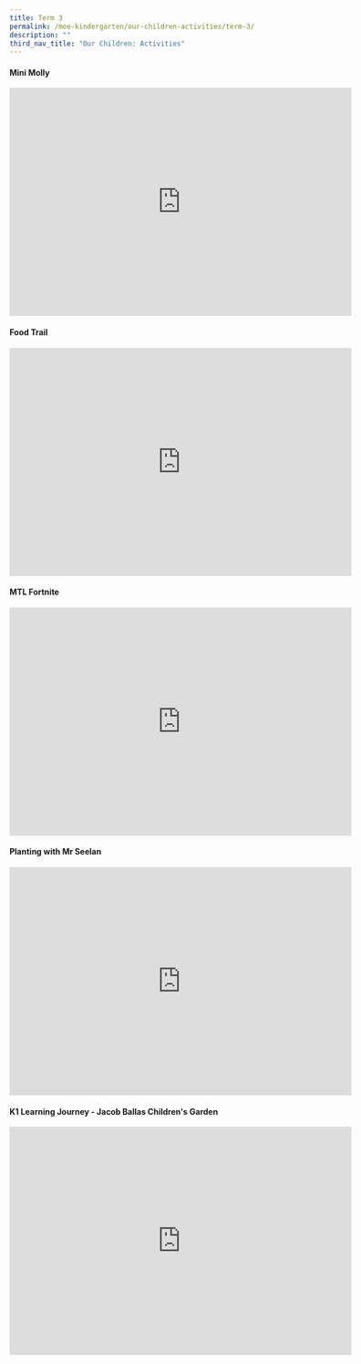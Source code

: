 ```yaml
---
title: Term 3
permalink: /moe-kindergarten/our-children-activities/term-3/
description: ""
third_nav_title: "Our Children: Activities"
---
```

#### Mini Molly ####
<div class="bp-youtube">
<iframe width="600" height="400" src="https://www.youtube.com/embed/k8DOiKpR8zo" title="YouTube video player" frameborder="0" allow="accelerometer; autoplay; clipboard-write; encrypted-media; gyroscope; picture-in-picture; web-share" allowfullscreen=""></iframe>
</div>

#### Food Trail ####
<div class="bp-youtube">
<iframe width="600" height="400" src="https://www.youtube.com/embed/RvK4-_L-_vs" title="YouTube video player" frameborder="0" allow="accelerometer; autoplay; clipboard-write; encrypted-media; gyroscope; picture-in-picture; web-share" allowfullscreen=""></iframe>
</div>

#### MTL Fortnite ####
<div class="bp-youtube">
<iframe width="600" height="400" src="https://www.youtube.com/embed/gUfLfEiNcYY" title="YouTube video player" frameborder="0" allow="accelerometer; autoplay; clipboard-write; encrypted-media; gyroscope; picture-in-picture; web-share" allowfullscreen=""></iframe>
</div>

#### Planting with Mr Seelan ####
<iframe src="https://docs.google.com/presentation/d/e/2PACX-1vT7yQHDv5EjBJnGPh2RKmDDTEt3XBa6wHme3n_5eD5NQsyvOqI9iE-rjhHFQPgiZjWsJEZrYVGl92wg/embed?start=true&amp;loop=true&amp;delayms=5000" frameborder="0" width="600" height="400" allowfullscreen="true"></iframe>

#### K1 Learning Journey - Jacob Ballas Children's Garden ####

<div class="bp-youtube">
<iframe allowfullscreen="" allow="accelerometer; autoplay; clipboard-write; encrypted-media; gyroscope; picture-in-picture; web-share" frameborder="0" title="YouTube video player" src="https://www.youtube.com/embed/9RuBVMPOkoM?si=uFl85Z5TduQSYsye" height="400" width="600"></iframe>
	</div>